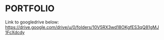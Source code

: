 # PORTFOLIO
Link to googledrive below:
https://drive.google.com/drive/u/0/folders/10V5RX3wd18OKgfES3qQ81gMJ1FcXdcdy

